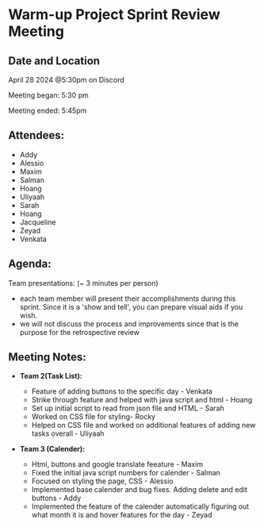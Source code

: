 # Warm-up Project Sprint Review Meeting

## Date and Location
April 28 2024 @5:30pm on Discord

Meeting began: 5:30 pm

Meeting ended: 5:45pm


## Attendees:
- Addy 
- Alessio
- Maxim
- Salman
- Hoang
- Uliyaah 
- Sarah
- Hoang
- Jacqueline
- Zeyad
- Venkata 

## Agenda:
Team presentations: (~ 3 minutes per person)
- each team member will present their accomplishments during this sprint. Since it is a 'show and tell', you can prepare visual aids if you wish.
- we will not discuss the process and improvements since that is the purpose for the retrospective review

## Meeting Notes:

- **Team 2(Task List):**
  - Feature of adding buttons to the specific day - Venkata
  - Strike through feature and helped with java script and html - Hoang
  - Set up initial script to read from json file and HTML - Sarah
  - Worked on CSS file for styling- Rocky
  - Helped on CSS file and worked on additional features of adding new tasks overall - Uliyaah 

- **Team 3 (Calender):**
  - Html, buttons and google translate feeature - Maxim
  - Fixed the initial java script numbers for calender - Salman
  - Focused on styling the page, CSS - Alessio
  - Implemented base calender and bug fixes. Adding delete and edit buttons - Addy
  - Implemented the feature of the calender automatically figuring out what month it is and hover features for the day - Zeyad



  
